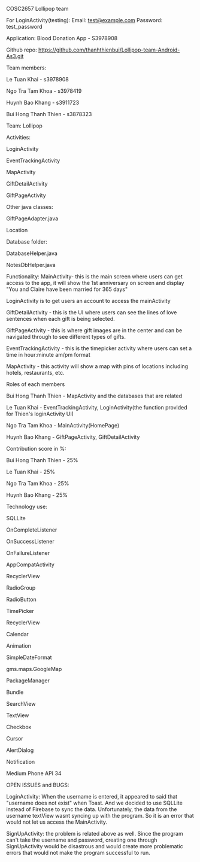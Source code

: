COSC2657
Lollipop team

For LoginActivity(testing):
Email: test@example.com
Password: test_password



Application: Blood Donation App - S3978908

Github repo: https://github.com/thanhthienbui/Lollipop-team-Android-As3.git

Team members:

Le Tuan Khai - s3978908

Ngo Tra Tam Khoa - s3978419
  
Huynh Bao Khang - s3911723
  
Bui Hong Thanh Thien - s3878323

Team: Lollipop

Activities:

LoginActivity

EventTrackingActivity

MapActivity

GiftDetailActivity

GiftPageActivity

Other java classes:

GiftPageAdapter.java

Location


Database folder:

DatabaseHelper.java

NotesDbHelper.java





Functionality:
MainActivity- this is the main screen where users can get access to the app, it will show the 1st anniversary on screen and display "You and Claire have been married for 365 days"


LoginActivity is to get users an account to access the mainActivity


GiftDetailActivity - this is the UI where users can see the lines of love sentences when each gift is being selected.

GiftPageActivity - this is where gift images are in the center and can be navigated through to see different types of gifts.

EventTrackingActivity - this is the timepicker activity where users can set a time in hour:minute am/pm format

MapActivity - this activity will show a map with pins of locations including hotels, restaurants, etc. 



Roles of each members

Bui Hong Thanh Thien - MapActivity and the databases that are related

Le Tuan Khai - EventTrackingActivity, LoginActivity(the function provided for Thien's loginActivity UI)

Ngo Tra Tam Khoa - MainActivity(HomePage)

Huynh Bao Khang - GiftPageActivity, GiftDetailActivity

Contribution score in %:

Bui Hong Thanh Thien - 25%

Le Tuan Khai - 25%

Ngo Tra Tam Khoa - 25%

Huynh Bao Khang - 25%



Technology use:

SQLLite

OnCompleteListener

OnSuccessListener

OnFailureListener

AppCompatActivity

RecyclerView

RadioGroup

RadioButton

TimePicker

RecyclerView

Calendar

Animation

SimpleDateFormat

gms.maps.GoogleMap

PackageManager

Bundle

SearchView

TextView

Checkbox

Cursor

AlertDialog

Notification

Medium Phone API 34

OPEN ISSUES and BUGS: 

LoginActivity: When the username is entered, it appeared to said that "username does not exist" when Toast. And we decided to use SQLLite instead of Firebase to sync the data. Unfortunately, the data from the username textView wasnt syncing up with the program. So it is an error that would not let us access the MainActivity.

SignUpActivity: the problem is related above as well. Since the program can't take the username and password, creating one through SignUpActivity would be disastrous and would create more problematic errors that would not make the program successful to run.













